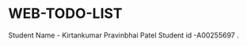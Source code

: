 # WEB-TODO-LIST
Student Name - Kirtankumar Pravinbhai Patel                                        Student id -A00255697 .
